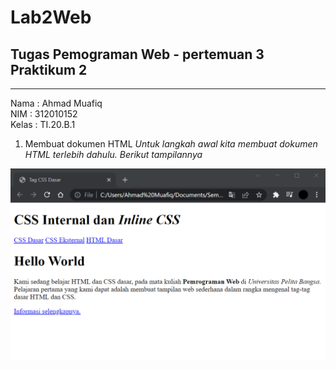 # Lab2Web
## Tugas Pemograman Web - pertemuan 3 Praktikum 2

<hr>

Nama  : Ahmad Muafiq<br>
NIM   : 312010152<br>
Kelas : TI.20.B.1<br>

1. Membuat dokumen HTML
*Untuk langkah awal kita membuat dokumen HTML terlebih dahulu. Berikut tampilannya*<br>

![Gambar title HTML dasar](pictures/1.png)